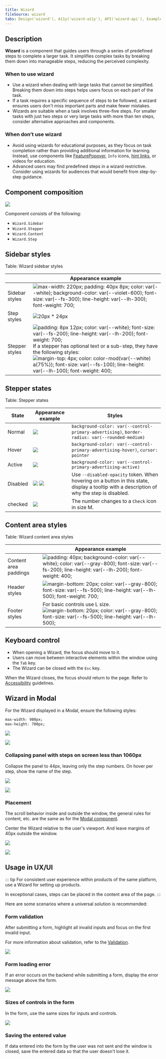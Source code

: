 ```yaml
---
title: Wizard
fileSource: wizard
tabs: Design('wizard'), A11y('wizard-a11y'), API('wizard-api'), Example('wizard-code'), Changelog('wizard-changelog')
---
```


## Description

**Wizard** is a component that guides users through a series of predefined steps to complete a larger task. It simplifies complex tasks by breaking them down into manageable steps, reducing the perceived complexity.

### When to use wizard

- Use a wizard when dealing with large tasks that cannot be simplified. Breaking them down into steps helps users focus on each part of the task.
- If a task requires a specific sequence of steps to be followed, a wizard ensures users don't miss important parts and make fewer mistakes.
- Wizards are suitable when a task involves three-five steps. For smaller tasks with just two steps or very large tasks with more than ten steps, consider alternative approaches and components.

### When don’t use wizard

- Avoid using wizards for educational purposes, as they focus on task completion rather than providing additional information for learning. Instead, use components like [FeaturePopover](/components/feature-popover/feature-popover), `Info` icons, [hint links](/style/typography/typography#hints_hint_links), or videos for education.
- Advanced users may find predefined steps in a wizard restrictive. Consider using wizards for audiences that would benefit from step-by-step guidance.

## Component composition

![](static/wizard-composition.png)

Component consists of the following:

- `Wizard.Sidebar`
- `Wizard.Stepper`
- `Wizard.Content`
- `Wizard.Step`

## Sidebar styles

Table: Wizard sidebar styles

|           | Appearance example |
| --------- | ------------------ |
| Sidebar styles | ![max-width: 220px; padding: 40px 8px; color: var(--white); background-color: var(--violet-600); font-size: var(--fs-300); line-height: var(--lh-300); font-weight: 700;](static/steps-paddings-margins.png) |
| Step styles    | ![20px * 24px](static/step-size.png) |
| Stepper styles | ![padding: 8px 12px; color: var(--white); font-size: var(--fs-200); line-height: var(--lh-200); font-weight: 700;](static/stepper-paddings-margins.png) If a stepper has optional text or a sub-step, they have the following styles: ![margin-top: 4px; color: color-mod(var(--white) a(75%)); font-size: var(--fs-100); line-height: var(--lh-100); font-weight: 400;](static/substep-paddings-margins.png) |

## Stepper states

Table: Stepper states

| State    | Appearance example     | Styles      |
| -------- | ---------------------- | ----------- |
| Normal   | ![](static/normal.png)                                                        | `background-color: var(--control-primary-advertising)`, `border-radius: var(--rounded-medium)`                                                                     |
| Hover    | ![](static/hover.png)                                                         | `background-color: var(--control-primary-advertising-hover)`, `cursor: pointer`                                                                                    |
| Active   | ![](static/active.png)                                                        | `background-color: var(--control-primary-advertising-active)`                                                                                                       |
| Disabled | ![](static/disabled.png) ![](static/disabled-tooltip.png) | Use `--disabled-opacity` token. When hovering on a button in this state, display a tooltip with a description of why the step is disabled. |
| checked  | ![](static/checked.png)                                                       | The number changes to a `Check` icon in size M.   |

## Content area styles

Table: Wizard content area styles

|          | Appearance example |
| -------- | ------------------ |
| Content area paddings | ![padding: 40px; background-color: var(--white); color: var(--gray-800); font-size: var(--fs-200); line-height: var(--lh-200); font-weight: 400;](static/wizard-paddings.png) |
| Header styles | ![margin-bottom: 20px; color: var(--gray-800); font-size: var(--fs-500); line-height: var(--lh-500); font-weight: 700;](static/header.png) |
| Footer styles | For basic controls use L size. ![margin-bottom: 20px; color: var(--gray-800); font-size: var(--fs-500); line-height: var(--lh-500);](static/footer.png) |

## Keyboard control

- When opening a Wizard, the focus should move to it.
- Users can move between interactive elements within the window using the `Tab` key.
- The Wizard can be closed with the `Esc` key.

When the Wizard closes, the focus should return to the page. Refer to [Accessibility](/core-principles/a11y/a11y) guidelines.

## Wizard in Modal

For the Wizard displayed in a Modal, ensure the following styles:

```CSS
max-width: 980px;
max-height: 700px;
```

![](static/wizard1.png)

![](static/wizard2.png)

### Collapsing panel with steps on screen less than 1060px

Collapse the panel to 44px, leaving only the step numbers. On hover per step, show the name of the step.

![](static/collapsing-stepper1.png)

![](static/collapsing-stepper2.png)

### Placement

The scroll behavior inside and outside the window, the general rules for content, etc. are the same as for the [Modal component](/components/modal/modal).

Center the Wizard relative to the user's viewport. And leave margins of 40px outside the window.

![](static/placement.png)

![](static/paddings.png)

## Usage in UX/UI

::: tip
For consistent user experience within products of the same platform, use a Wizard for setting up products.

In exceptional cases, steps can be placed in the content area of the page.
:::

Here are some scenarios where a universal solution is recommended:

### Form validation

After submitting a form, highlight all invalid inputs and focus on the first invalid input.

For more information about validation, refer to the [Validation](/patterns/validation-form/validation-form).

![](static/validation.png)

### Form loading error

If an error occurs on the backend while submitting a form, display the error message above the form.

![](static/error-all.png)

### Sizes of controls in the form

In the form, use the same sizes for inputs and controls.

![](static/form-yes-no.png)

### Saving the entered value

If data entered into the form by the user was not sent and the window is closed, save the entered data so that the user doesn't lose it.

